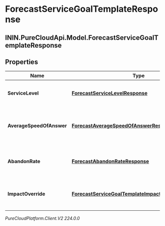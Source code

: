 # ForecastServiceGoalTemplateResponse

## ININ.PureCloudApi.Model.ForecastServiceGoalTemplateResponse

## Properties

|Name | Type | Description | Notes|
|------------ | ------------- | ------------- | -------------|
| **ServiceLevel** | [**ForecastServiceLevelResponse**](ForecastServiceLevelResponse) | The service level goal for this forecast | [optional] |
| **AverageSpeedOfAnswer** | [**ForecastAverageSpeedOfAnswerResponse**](ForecastAverageSpeedOfAnswerResponse) | The average speed of answer goal for this forecast | [optional] |
| **AbandonRate** | [**ForecastAbandonRateResponse**](ForecastAbandonRateResponse) | The abandon rate goal for this forecast | [optional] |
| **ImpactOverride** | [**ForecastServiceGoalTemplateImpactOverrideResponse**](ForecastServiceGoalTemplateImpactOverrideResponse) | The service goal impact overrides for this forecast | [optional] |



_PureCloudPlatform.Client.V2 224.0.0_
